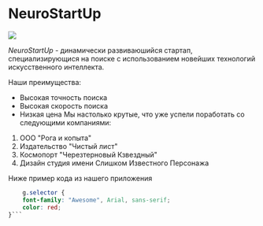 # NeuroStartUp
![](https://netology-code.github.io/git-homeworks/introduction/assets/logo.png)

*NeuroStartUp* - динамически развиваюшийся стартап, специализирующися на поиске с использованием новейших технологий искусственного интеллекта.

Наши преимущества:
* Высокая точность поиска
* Высокая скорость поиска
* Низкая цена
Мы настолько крутые, что уже успели поработать со следующими компаниями:
1. ООО "Рога и копыта"
2. Издательство "Чистый лист"
3. Космопорт "Черезтерновый Кзвездный"
4. Дизайн студия имени Слишком Известного Персонажа

Ниже пример кода из нашего приложения
```css
    g.selector {
    font-family: "Awesome", Arial, sans-serif;
    color: red;
}```